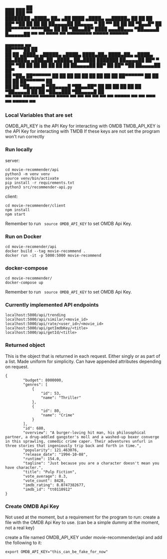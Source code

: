                                                             
 ▄▄▄  ▄▄▄                         ██                        
 ███  ███                         ▀▀                        
 ████████   ▄████▄   ██▄  ▄██   ████      ▄████▄   ▄▄█████▄ 
 ██ ██ ██  ██▀  ▀██   ██  ██      ██     ██▄▄▄▄██  ██▄▄▄▄ ▀ 
 ██ ▀▀ ██  ██    ██   ▀█▄▄█▀      ██     ██▀▀▀▀▀▀   ▀▀▀▀██▄ 
 ██    ██  ▀██▄▄██▀    ████    ▄▄▄██▄▄▄  ▀██▄▄▄▄█  █▄▄▄▄▄██ 
 ▀▀    ▀▀    ▀▀▀▀       ▀▀     ▀▀▀▀▀▀▀▀    ▀▀▀▀▀    ▀▀▀▀▀▀  
                                                            
                                                            
                                                                                                              
 ▄▄▄▄▄▄                                                                                ▄▄                     
 ██▀▀▀▀██                                                                              ██                     
 ██    ██   ▄████▄    ▄█████▄   ▄████▄   ████▄██▄  ████▄██▄   ▄████▄   ██▄████▄   ▄███▄██   ▄████▄    ██▄████ 
 ███████   ██▄▄▄▄██  ██▀    ▀  ██▀  ▀██  ██ ██ ██  ██ ██ ██  ██▄▄▄▄██  ██▀   ██  ██▀  ▀██  ██▄▄▄▄██   ██▀     
 ██  ▀██▄  ██▀▀▀▀▀▀  ██        ██    ██  ██ ██ ██  ██ ██ ██  ██▀▀▀▀▀▀  ██    ██  ██    ██  ██▀▀▀▀▀▀   ██      
 ██    ██  ▀██▄▄▄▄█  ▀██▄▄▄▄█  ▀██▄▄██▀  ██ ██ ██  ██ ██ ██  ▀██▄▄▄▄█  ██    ██  ▀██▄▄███  ▀██▄▄▄▄█   ██      
 ▀▀    ▀▀▀   ▀▀▀▀▀     ▀▀▀▀▀     ▀▀▀▀    ▀▀ ▀▀ ▀▀  ▀▀ ▀▀ ▀▀    ▀▀▀▀▀   ▀▀    ▀▀    ▀▀▀ ▀▀    ▀▀▀▀▀    ▀▀      
                                                                                                              
                                                                                                              

### Local Variables that are set
OMDB_API_KEY is the API Key for interacting with OMDB
TMDB_API_KEY is the API Key for interacting with TMDB
If these keys are not set the program won't run correctly

### Run locally
server:
```
cd movie-recommender/api
python3 -m venv venv
source venv/bin/activate
pip install -r requirements.txt
python3 src/recommender-api.py
```
client:
```
cd movie-recommender/client
npm install
npm start
```

Remember to run ``` source OMDB_API_KEY``` to set OMDB Api Key.

### Run on Docker
```
cd movie-recomender/api
docker build --tag movie-recommend .
docker run -it -p 5000:5000 movie-recommend
```

### docker-compose
```
cd movie-recommender/
docker-compose up
```
Remember to run ``` source OMDB_API_KEY``` to set OMDB Api Key.

### Currently implemented API endpoints
```
localhost:5000/api/trending
localhost:5000/api/similar/<movie_id>
localhost:5000/api/rate/<user_id>/<movie_id>
localhost:5000/api/getImdbKey/<title>
localhost:5000/api/getId/<title>
```

### Returned object
This is the object that is returned in each request. Either singly or as part of a list. Made uniform for simplicity. Can have appended attributes depending on request.
```
{
        "budget": 8000000,
        "genres": [
            {
                "id": 53,
                "name": "Thriller"
            },
            {
                "id": 80,
                "name": "Crime"
            }
        ],
        "id": 680,
        "overview": "A burger-loving hit man, his philosophical partner, a drug-addled gangster's moll and a washed-up boxer converge in this sprawling, comedic crime caper. Their adventures unfurl in three stories that ingeniously trip back and forth in time.",
        "popularity": 121.463076,
        "release_date": "1994-10-08",
        "runtime": 154.0,
        "tagline": "Just because you are a character doesn't mean you have character.",
        "title": "Pulp Fiction",
        "vote_average": 8.3,
        "vote_count": 8428,
        "imdb_rating": 8.0747382677,
        "imdb_id": "tt0110912"
}
```


### Create OMDB Api Key
Not used at the moment, but a requirement for the program to run: create a file with
the OMDB Api Key to use. (can be a simple dummy at the moment, not a real key)

create a file named OMDB_API_KEY under movie-recommender/api and add the following to it:
```
export OMDB_API_KEY="this_can_be_fake_for_now"
```
